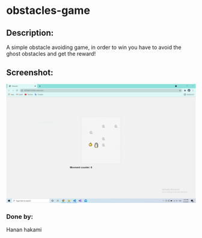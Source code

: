 # obstacles-game
## Description:
A simple obstacle avoiding game, in order to win you have to avoid the ghost obstacles and get the reward!
## Screenshot:
![screenshot](https://github.com/hanan-tuwaiq/obstacles-game/blob/0945563975fcd194f6b2d44b2e8aab961f8849d4/imgs/Capture.PNG)
### Done by:
Hanan hakami
